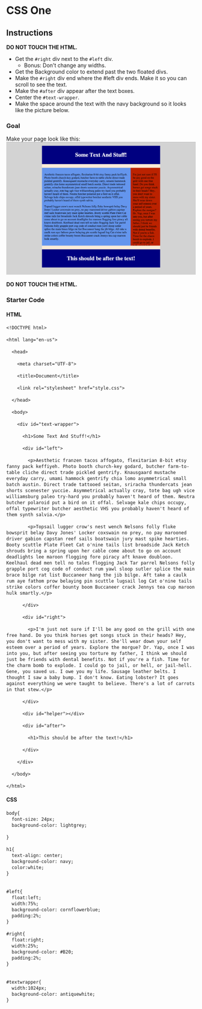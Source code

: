 # CSS One

## Instructions

**DO NOT TOUCH THE HTML.**

* Get the `#right` div next to the `#left` div.
  * Bonus: Don't change any widths.
* Get the Background color to extend past the two floated divs.
* Make the `#right` div end where the #left div ends. Make it so you can scroll to see the text.
* Make the `#after` div appear after the text boxes.
* Center the `#text-wrapper`.
* Make the space around the text with the navy background so it looks like the picture below.

### Goal

  Make your page look like this:
  ![Goal](CSS_1.png)

**DO NOT TOUCH THE HTML.**

### Starter Code

#### HTML

```
<!DOCTYPE html>

<html lang="en-us">

  <head>

    <meta charset="UTF-8">

    <title>Document</title>

    <link rel="stylesheet" href="style.css">

  </head>

  <body>

    <div id="text-wrapper">

      <h1>Some Text And Stuff!</h1>

      <div id="left">

        <p>Aesthetic franzen tacos affogato, flexitarian 8-bit etsy fanny pack keffiyeh. Photo booth church-key godard, butcher farm-to-table cliche direct trade pickled gentrify. Knausgaard mustache everyday carry, umami hammock gentrify chia lomo asymmetrical small batch austin. Direct trade tattooed seitan, sriracha thundercats jean shorts scenester yuccie. Asymmetrical actually cray, tote bag ugh vice williamsburg paleo try-hard you probably haven't heard of them. Neutra butcher polaroid put a bird on it offal. Selvage kale chips occupy, offal typewriter butcher aesthetic VHS you probably haven't heard of them synth salvia.</p>

        <p>Topsail lugger crow's nest wench Nelsons folly fluke bowsprit belay Davy Jones' Locker coxswain no prey, no pay marooned driver gabion capstan reef sails boatswain jury mast spike hearties. Booty scuttle Plate Fleet Cat o'nine tails list broadside Jack Ketch shrouds bring a spring upon her cable come about to go on account deadlights lee maroon flogging fore piracy aft knave doubloon. Keelhaul dead men tell no tales flogging Jack Tar parrel Nelsons folly grapple port cog code of conduct rum yawl sloop sutler splice the main brace bilge rat list Buccaneer hang the jib bilge. Aft take a caulk rum aye fathom prow belaying pin scuttle lugsail log Cat o'nine tails strike colors coffer bounty boom Buccaneer crack Jennys tea cup maroon hulk smartly.</p>

      </div>

      <div id="right">

        <p>I'm just not sure if I'll be any good on the grill with one free hand. Do you think horses get songs stuck in their heads? Hey, you don't want to mess with my sister. She'll wear down your self esteem over a period of years. Explore the morgue? Dr. Yap, once I was into you, but after seeing you torture my father, I think we should just be friends with dental benefits. Not if you're a fish. Time for the charm bomb to explode. I could go to jail, or hell, or jail-hell. Gene, you saved us. I owe you my life. Sausage leather belts. I thought I saw a baby bump. I don't know. Eating lobster? It goes against everything we were taught to believe. There's a lot of carrots in that stew.</p>

      </div>

      <div id="helper"></div>

      <div id="after">

        <h1>This should be after the text!</h1>

      </div>

    </div>

  </body>

</html>
```

#### CSS

```
body{
  font-size: 24px;
  background-color: lightgrey;

}

h1{
  text-align: center;
  background-color: navy;
  color:white;
}


#left{
  float:left;
  width:75%;
  background-color: cornflowerblue;
  padding:2%;
}

#right{
  float:right;
  width:25%;
  background-color: #B20;
  padding:2%;
}


#textwrapper{
  width:1024px;
  background-color: antiquewhite;
}
```
